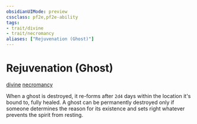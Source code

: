 ```yaml
---
obsidianUIMode: preview
cssclass: pf2e,pf2e-ability
tags:
- trait/divine
- trait/necromancy
aliases: ["Rejuvenation (Ghost)"]
---
```

# Rejuvenation (Ghost)
[divine](rules/traits/divine.md "Divine Tradition Trait")  [necromancy](rules/traits/necromancy.md "Necromancy School Trait")  

When a ghost is destroyed, it re-forms after `2d4` days within the location it's bound to, fully healed. A ghost can be permanently destroyed only if someone determines the reason for its existence and sets right whatever prevents the spirit from resting.